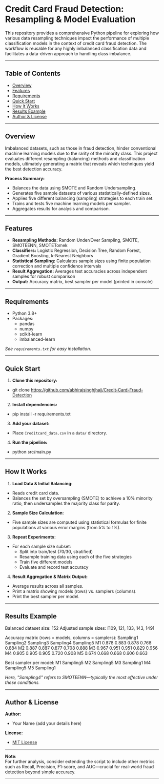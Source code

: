 # Credit Card Fraud Detection: Resampling & Model Evaluation

This repository provides a comprehensive Python pipeline for exploring how various data resampling techniques impact the performance of multiple classification models in the context of credit card fraud detection. The workflow is reusable for any highly imbalanced classification data and facilitates a data-driven approach to handling class imbalance.

---

## Table of Contents

- [Overview](#overview)
- [Features](#features)
- [Requirements](#requirements)
- [Quick Start](#quick-start)
- [How It Works](#how-it-works)
- [Results Example](#results-example)
- [Author & License](#author--license)

---

## Overview

Imbalanced datasets, such as those in fraud detection, hinder conventional machine learning models due to the rarity of the minority class. This project evaluates different resampling (balancing) methods and classification models, ultimately generating a matrix that reveals which techniques yield the best detection accuracy.

**Process Summary:**
- Balances the data using SMOTE and Random Undersampling.
- Generates five sample datasets of various statistically-defined sizes.
- Applies five different balancing (sampling) strategies to each train set.
- Trains and tests five machine learning models per sampler.
- Aggregates results for analysis and comparison.

---

## Features

- **Resampling Methods:** Random Under/Over Sampling, SMOTE, SMOTEENN, SMOTETomek
- **Classifiers:** Logistic Regression, Decision Tree, Random Forest, Gradient Boosting, k-Nearest Neighbors
- **Statistical Sampling:** Calculates sample sizes using finite population correction and multiple confidence intervals
- **Result Aggregation:** Averages test accuracies across independent samples for robust comparison
- **Output:** Accuracy matrix, best sampler per model (printed in console)

---

## Requirements

- Python 3.8+
- Packages:  
  - pandas  
  - numpy  
  - scikit-learn  
  - imbalanced-learn

*See `requirements.txt` for easy installation.*

---

## Quick Start

1. **Clone this repository:**
- git clone https://github.com/abhirajsinghjhajj/Credit-Card-Fraud-Detection

2. **Install dependencies:**
- pip install -r requirements.txt

3. **Add your dataset:**
- Place `Creditcard_data.csv` in a `data/` directory.

4. **Run the pipeline:**
- python src/main.py


---

## How It Works

1. **Load Data & Initial Balancing:**  
- Reads credit card data.
- Balances the set by oversampling (SMOTE) to achieve a 10% minority ratio, then undersamples the majority class for parity.

2. **Sample Size Calculation:**  
- Five sample sizes are computed using statistical formulas for finite populations at various error margins (from 5% to 1%).

3. **Repeat Experiments:**  
- For each sample size subset:
  - Split into train/test (70/30, stratified)
  - Resample training data using each of the five strategies
  - Train five different models
  - Evaluate and record test accuracy

4. **Result Aggregation & Matrix Output:**  
- Average results across all samples.
- Print a matrix showing models (rows) vs. samplers (columns).
- Print the best sampler per model.

---

## Results Example

Balanced dataset size: 152
Adjusted sample sizes: [109, 121, 133, 143, 149]

Accuracy matrix (rows = models, columns = samplers):
    Sampling1  Sampling2  Sampling3  Sampling4  Sampling5
M1      0.878      0.883      0.878      0.768      0.884
M2      0.887      0.887      0.877      0.708      0.888
M3      0.967      0.951      0.951      0.829      0.956
M4      0.905      0.905      0.905      0.720      0.908
M5      0.674      0.668      0.668      0.606      0.663

Best sampler per model:
M1 Sampling5
M2 Sampling5
M3 Sampling1
M4 Sampling5
M5 Sampling1


*Here, "Sampling4" refers to SMOTEENN—typically the most effective under these conditions.*

---

## Author & License

**Author:**  
- Your Name (add your details here)

**License:**  
- [MIT License](./LICENSE)

---

**Note:**  
For further analysis, consider extending the script to include other metrics such as Recall, Precision, F1-score, and AUC—crucial for real-world fraud detection beyond simple accuracy.

---
